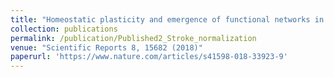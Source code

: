 ```yaml
---
title: "Homeostatic plasticity and emergence of functional networks in a whole-brain model at criticality"
collection: publications
permalink: /publication/Published2_Stroke_normalization
venue: "Scientific Reports 8, 15682 (2018)"
paperurl: 'https://www.nature.com/articles/s41598-018-33923-9'
---
```

